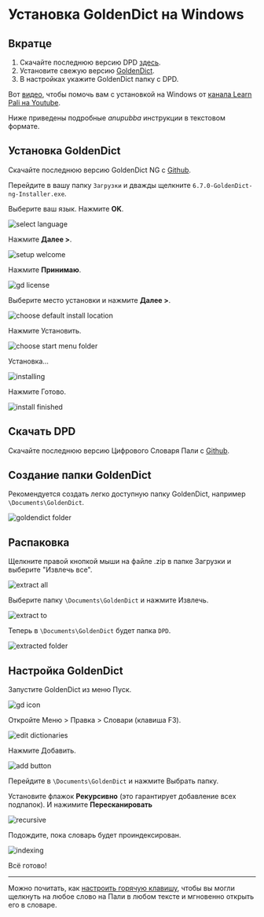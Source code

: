 # Установка GoldenDict на Windows

## Вкратце

1. Скачайте последнюю версию DPD [здесь](https://github.com/sasanarakkha/dpd-db-sbs/releases/latest/).
2. Установите свежую версию [GoldenDict](https://github.com/xiaoyifang/goldendict-ng/releases/download/v24.05.05-LiXia.ecd1138c/6.7.0-GoldenDict-ng-Installer.exe).
3. В настройках укажите GoldenDict папку с DPD.

Вот [видео](https://www.youtube.com/watch?v=KZ4CecdVL0k), чтобы помочь вам с установкой на Windows от [канала Learn Pali на Youtube](https://www.youtube.com/channel/UC73nNRzMzvweRb52ArFG3Gg).

Ниже приведены подробные *anupubba* инструкции в текстовом формате.

## Установка GoldenDict

Скачайте последнюю версию GoldenDict NG с [Github](https://github.com/xiaoyifang/goldendict-ng/releases/download/v24.05.05-LiXia.ecd1138c/6.7.0-GoldenDict-ng-Installer.exe).

Перейдите в вашу папку `Загрузки` и дважды щелкните `6.7.0-GoldenDict-ng-Installer.exe`.

<!-- [gd exe](../pics/win-install/gd%20exe.png) -->

Выберите ваш язык. Нажмите **OK**.

![select language](../pics/win-install/select%20language.png)

Нажмите **Далее >**.

![setup welcome](../pics/win-install/setup%20welcome.png)

Нажмите **Принимаю**.

![gd license](../pics/win-install/gd%20license.png)

Выберите место установки и нажмите **Далее >**.

![choose default install location](../pics/win-install/choose%20default%20install%20location.png)

Нажмите Установить.

![choose start menu folder](../pics/win-install/choose%20start%20menu%20folder.png)

Установка…

![installing](../pics/win-install/installing.png)

Нажмите Готово.

![install finished](../pics/win-install/install%20finshed.png)

## Скачать DPD

Скачайте последнюю версию Цифрового Словаря Пали с [Github](https://github.com/sasanarakkha/dpd-db-sbs/releases/latest/).

## Создание папки GoldenDict

Рекомендуется создать легко доступную папку GoldenDict, например `\Documents\GoldenDict`.

![goldendict folder](../pics/win-install/goldendict%20folder.png)

## Распаковка

Щелкните правой кнопкой мыши на файле .zip в папке Загрузки и выберите "Извлечь все".

![extract all](../pics/win-install/extract%20all.png)

Выберите папку `\Documents\GoldenDict` и нажмите Извлечь.

![extract to](../pics/win-install/extract%20to.png)

Теперь в `\Documents\GoldenDict` будет папка `DPD`.

![extracted folder](../pics/win-install/extracted%20folder.png)

## Настройка GoldenDict

Запустите GoldenDict из меню Пуск.

![gd icon](../pics/win-install/gd%20icon.png)

Откройте Меню > Правка > Словари (клавиша F3).

![edit dictionaries](../pics/win-install/edit%20dictionaries.png)

Нажмите Добавить.

![add button](../pics/win-install/add%20button.png)

Перейдите в `\Documents\GoldenDict` и нажмите Выбрать папку.

Установите флажок **Рекурсивно** (это гарантирует добавление всех подпапок). И нажимите **Пересканировать**

![recursive](../pics/win-install/recursive.png)

Подождите, пока словарь будет проиндексирован.

![indexing](../pics/win-install/indexing.png)

Всё готово!

---

Можно почитать, как [настроить горячую клавишу](setup_hotkey.md), чтобы вы могли щелкнуть на любое слово на Пали в любом тексте и мгновенно открыть его в словаре.